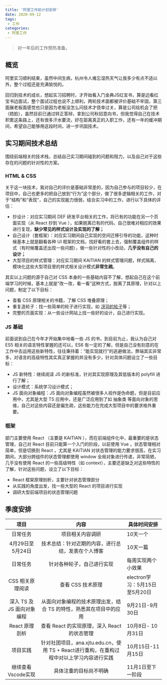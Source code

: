 ```yaml
---
title: '阿里工作前计划安排'
date: 2020-09-12
tags:
 - 工作
categories: 
 - 阿里工作
---
```


> 对一年后的工作预热准备。

<!-- more -->

## 概览

阿里实习顺利结束，虽然中间生病，杭州令人难忘湿热天气让我多少有点不适以外，整个过程还是充满愉悦的。

回归到技术的成长，想起实习招聘时，才开始看入门金典JS红宝书，算是边看红宝书边面试，整个面试过程也说不上顺利，两轮技术面都被评价基础不牢固，第三面展老板面感觉也只是因为老板没怎么问技术才侥幸过关，算是公司给机会了把（捂脸），虽然目前已通过转正答辩，拿到公司秋招意向书，但我觉得自己在技术积累这条路上，还有很多汗水要流，好在距离真正的入职工作，还有一年的缓冲期间，希望自己能够用这段时间，进一步巩固技术。

## 实习期间技术总结

围绕前端相关的技术栈，总结自己实习期间碰到的问题和阻力，以及自己对于这些存在的问题的针对性的方案。

### HTML & CSS

关于这一块技术，我对自己的评价是基础非常差的，因为自己参与的项目较少，在项目中，自己也更多的把自己放到“行为”这个部分，做了很多逻辑相关的工作，对于“结构”和“表现”，自己的实现能力很弱，结合实习中的工作，进行以下具体的评估：

- 抄设计：对应实习期间 DEF 研发平台相关的工作，将已有的功能在另一个页面实现（从 React 抄到 Vue ），如果脱离已有的代码，自己很难对相应的效果进行复现，**缺少常见的样式设计及实现的了解；**
- 自己设计（套框架）：对应实习期间自己实现的空间迁移引导的功能，这种时候基本上就是翻看各种 UI 框架的文档，找好看的套上去，强制覆盖组件的样式（有时候覆盖还出现一些问题），做一些针对性的小改动，**几乎没有自己的设计；**
- 大型项目的样式管理：对应实习期间 KAITIAN 的样式管理问题，样式隔离，模块化这些大型项目里的样式相关设计模式**非常生疏**。

其实以上问题的源于自己对 CSS 本身的一些基础内容不了解，想起自己在这个前端学习的时候，基本上就是“改一改，看一看”这种方式，脱离了其原理，针对以上问题，制定了以下目标：

- 查看 CSS 原理相关的书籍，了解 CSS 堆叠原理；
- 重复造轮子：找一些简单的轮子进行实现，如 [冴羽的轮子](https://github.com/mqyqingfeng/Wheels)等；
- 完整的页面实现：从一些设计网站上找一些好的设计，自己进行实现。

### JS 基础

前面说到自己在今年才开始集中地看一些 JS 的书，到目前为止，我认为自己对 ES5 相关的语言特性掌握的还可以，ES6 有一定的了解，但是自己没有刻意的在工作中去运用这些新特性，往往秉持着：“能实现就行”的逃避做法，弊端其实非常多，对语言的高级特性其实真正掌握的并没有多少，针对具体问题设立了一些目标：

- JS 新特性：继续阅读 JS 的新标准，针对其实现原理及其低版本的 polyfill 进行了解；
- 设计模式：系统学习设计模式；
- JS 面向对象编程：JS 面向对象编程虽然被很多人视作是伪命题，但是目前应用中，尤其是大型 TS 应用中，还是广泛应用到了如 抽象类 等面向对象的思维，自己对这些内容还是偏生疏，这些能力在完成大型项目中的要求格外重要。

### 框架

部门主要使用 React （主要是 KAITIAN ），而在前端组件化中，最重要的是状态管理，自己对 React 目前只能算一个入门的阶段，以前使用 Vue ，状态管理相对简单，但是切换到 React ，尤其是 KAITIAN 对状态管理的能力要求很高，在实习期间，大部分跨组件的状态管理都使用 window 全局对象进行传递，非常简陋，几乎没有使用 React 的一些高级特性（如 context），主要还是缺乏对这些特性的了解，针对这些问题，设立了以下目标：

-  React 框架原理剖析，主要针对状态管理部分
- 从实践的角度出发，找一些大型的 React 的项目进行实现
- 调研大型前端项目的状态管理问题

## 季度安排

|            项目            |                             内容                             | 具体时间安排                   |
| :------------------------: | :----------------------------------------------------------: | ------------------------------ |
|          日常任务          |                       项目相关内容调研                       | 10天一个                       |
|      4月29日至5月24日      |      技术总结：针对近期的内容，进行总结，发表在个人博客      | 10天一篇                       |
|          日常任务          |                  针对各种轮子，自己进行实现                  | 每周实现两个小效果             |
|      CSS 相关原理阅读      |                      查看 CSS 技术原理                       | electron学习：5月15日至5月20日 |
| 深入 TS 及 JS 面向对象编程 | 从面向对象编程的技术原理出发，结合 TS 的特性，熟悉其在项目中的应用 | 9月21日-9月30日                |
|       React 原理剖析       |         查看 React 的实现原理，深入 React 的状态管理         | 10月8日- 10月31日              |
|          项目实践          | 针对社团项目，ana.xjtu.edu.cn，使用 TS + React进行重构，在重构过程中对以上学习内容进行实践 | 10月15日-11月15日              |
|     继续查看Vscode实现     |                    具体注重的目标尚不明确                    | 11月1日至下一阶段              |

